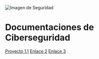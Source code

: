 <html lang="es">
<head>
    <meta charset="UTF-8">
    <meta http-equiv="X-UA-Compatible" content="IE=edge">
    <meta name="viewport" content="width=device-width, initial-scale=1.0">
    <link rel="stylesheet" href="styles.css">
</head>
<body>
    <div class="container">
         <div class="image-container">
            <img src="/img/portada.jpg" alt="Imagen de Seguridad" class="center-image">
        </div>
        <h1>Documentaciones de Ciberseguridad</h1>
        <div class="links">
            <a href="https://rafatocinoo.github.io/Proyecto1.1" class="button">Proyecto 1.1</a>
            <a href="#" class="button">Enlace 2</a>
            <a href="#" class="button">Enlace 3</a>
        </div>
    </div>
</body>
</html>
